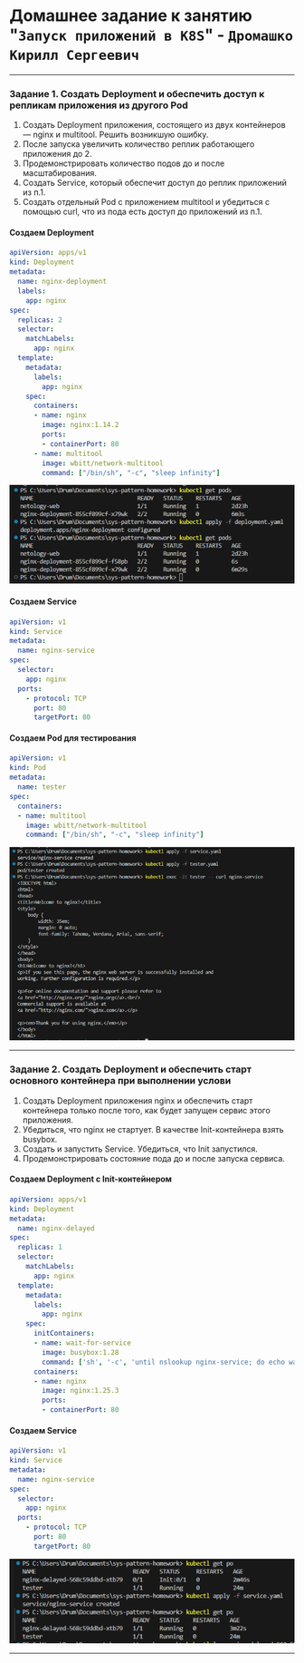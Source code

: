 # Домашнее задание к занятию "`Запуск приложений в K8S`" - `Дромашко Кирилл Сергеевич`

---

### Задание 1. Создать Deployment и обеспечить доступ к репликам приложения из другого Pod

1. Создать Deployment приложения, состоящего из двух контейнеров — nginx и multitool. Решить возникшую ошибку.
2. После запуска увеличить количество реплик работающего приложения до 2.
3. Продемонстрировать количество подов до и после масштабирования.
4. Создать Service, который обеспечит доступ до реплик приложений из п.1.
5. Создать отдельный Pod с приложением multitool и убедиться с помощью curl, что из пода есть доступ до приложений из п.1.

#### Создаем Deployment

```yaml
apiVersion: apps/v1
kind: Deployment
metadata:
  name: nginx-deployment
  labels:
    app: nginx
spec:
  replicas: 2
  selector:
    matchLabels:
      app: nginx
  template:
    metadata:
      labels:
        app: nginx
    spec:
      containers:
      - name: nginx
        image: nginx:1.14.2
        ports:
        - containerPort: 80
      - name: multitool
        image: wbitt/network-multitool
        command: ["/bin/sh", "-c", "sleep infinity"]
```
![alt text]({7FB1B46A-6C1A-4D46-8CFB-BCECCEEEBDAE}.png)

#### Создаем Service

```yaml
apiVersion: v1
kind: Service
metadata:
  name: nginx-service
spec:
  selector:
    app: nginx
  ports:
    - protocol: TCP
      port: 80
      targetPort: 80
```
#### Создаем Pod для тестирования

```yaml
apiVersion: v1
kind: Pod
metadata:
  name: tester
spec:
  containers:
  - name: multitool
    image: wbitt/network-multitool
    command: ["/bin/sh", "-c", "sleep infinity"]
```
![alt text]({FB99C0CC-DB5E-4721-898C-8DD8F2016EC6}.png)

---

### Задание 2. Создать Deployment и обеспечить старт основного контейнера при выполнении услови

1. Создать Deployment приложения nginx и обеспечить старт контейнера только после того, как будет запущен сервис этого приложения.
2. Убедиться, что nginx не стартует. В качестве Init-контейнера взять busybox.
3. Создать и запустить Service. Убедиться, что Init запустился.
4. Продемонстрировать состояние пода до и после запуска сервиса.

#### Создаем Deployment с Init-контейнером

```yaml
apiVersion: apps/v1
kind: Deployment
metadata:
  name: nginx-delayed
spec:
  replicas: 1
  selector:
    matchLabels:
      app: nginx
  template:
    metadata:
      labels:
        app: nginx
    spec:
      initContainers:
      - name: wait-for-service
        image: busybox:1.28
        command: ['sh', '-c', 'until nslookup nginx-service; do echo waiting for service; sleep 2; done;']
      containers:
      - name: nginx
        image: nginx:1.25.3
        ports:
        - containerPort: 80
```

#### Создаем Service

```yaml
apiVersion: v1
kind: Service
metadata:
  name: nginx-service
spec:
  selector:
    app: nginx
  ports:
    - protocol: TCP
      port: 80
      targetPort: 80
```

![alt text]({6FB13994-EA67-47F5-88F7-AF2E6941F918}.png)

---